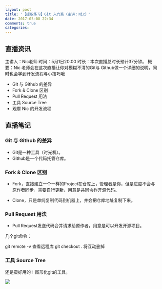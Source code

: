 ```yaml
---
layout: post
title: '【提取练习】Git 入门篇（主讲：Nic）'
date: 2017-05-08 22:34
comments: true
categories:
---
```

## 直播资讯
主讲人：Nic老师
时间：5月1日20:00
时长：本次直播总时长预计37分钟。
概要：Nic 老师会在这次直播让你对模糊不清的Git与 Github做一个详细的说明，同时也会学到开发流程与小技巧哦

* Git 与 Github 的差异
* Fork & Clone 区别
* Pull Request 用法
* 工具 Source Tree
* 观摩 Nic 的开发流程

## 直播笔记

### Git 与 Github 的差异
* Git是一种工具（时光机）。
* Github是一个代码托管仓库。

### Fork & Clone 区别
* Fork，直接建立一个一样的Project在仓库上，管理者是你，但是进度不会与原作者同步，需要自行更新，用意是共同协作开源代码。

* Clone，只是单纯复制代码到机器上，并会把仓库地址复制下来。

### Pull Request 用法
* Pull Request发送代码合并请求给原作者，用意是可以开发开源项目。

几个git命令：

git remote -v 查看远程库
git checkout . 将互动删掉

### 工具 Source Tree
还是蛮好用的！图形化git的工具。

![](https://ww4.sinaimg.cn/large/006tNbRwgy1fffdvbyx2tj31kw11udo6.jpg)
